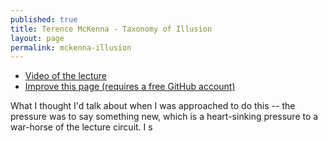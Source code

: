 ```yaml
---
published: true
title: Terence McKenna - Taxonomy of Illusion
layout: page
permalink: mckenna-illusion
---
```

* [Video of the lecture](https://www.youtube.com/watch?v=_PuyoHH4c70#t=58s)
* [Improve this page (requires a free GitHub account)](https://github.com/erdence/erdence.github.io/edit/master/_posts/2015-09-30-mckenna-illusion.markdown)

What I thought I'd talk about when I was approached to do this -- the pressure was to say something new, which is a heart-sinking pressure to a war-horse of the lecture circuit. I s

